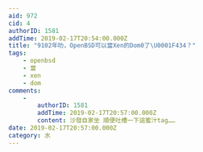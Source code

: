```yaml
---
aid: 972
cid: 4
authorID: 1581
addTime: 2019-02-17T20:54:00.000Z
title: "9102年叻，OpenBSD可以當Xen的Dom0了\U0001F434？"
tags:
    - openbsd
    - 當
    - xen
    - dom
comments:
    -
        authorID: 1581
        addTime: 2019-02-17T20:57:00.000Z
        content: 沙發自家坐 順便吐槽一下這蜜汁tag……
date: 2019-02-17T20:57:00.000Z
category: 水
---
```



